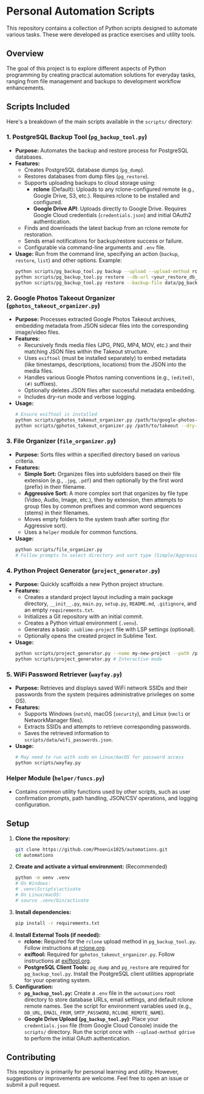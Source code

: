 # Personal Automation Scripts

This repository contains a collection of Python scripts designed to automate various tasks. These were developed as practice exercises and utility tools.

## Overview

The goal of this project is to explore different aspects of Python programming by creating practical automation solutions for everyday tasks, ranging from file management and backups to development workflow enhancements.

## Scripts Included

Here's a breakdown of the main scripts available in the `scripts/` directory:

### 1. PostgreSQL Backup Tool (`pg_backup_tool.py`)

* **Purpose:** Automates the backup and restore process for PostgreSQL databases.
* **Features:**
    * Creates PostgreSQL database dumps (`pg_dump`).
    * Restores databases from dump files (`pg_restore`).
    * Supports uploading backups to cloud storage using:
        * **rclone** (Default): Uploads to any rclone-configured remote (e.g., Google Drive, S3, etc.). Requires rclone to be installed and configured.
        * **Google Drive API**: Uploads directly to Google Drive. Requires Google Cloud credentials (`credentials.json`) and initial OAuth2 authentication.
    * Finds and downloads the latest backup from an rclone remote for restoration.
    * Sends email notifications for backup/restore success or failure.
    * Configurable via command-line arguments and `.env` file.
* **Usage:** Run from the command line, specifying an action (`backup`, `restore`, `list`) and other options. Example:
    ```bash
    python scripts/pg_backup_tool.py backup --upload --upload-method rclone --rclone-remote MyGdriveRemote
    python scripts/pg_backup_tool.py restore --db-url <your_restore_db_url>
    python scripts/pg_backup_tool.py restore --backup-file data/pg_backups/db/db_backup_YYYYMMDD_HHMMSS.dump
    ```

### 2. Google Photos Takeout Organizer (`gphotos_takeout_organizer.py`)

* **Purpose:** Processes extracted Google Photos Takeout archives, embedding metadata from JSON sidecar files into the corresponding image/video files.
* **Features:**
    * Recursively finds media files (JPG, PNG, MP4, MOV, etc.) and their matching JSON files within the Takeout structure.
    * Uses `exiftool` (must be installed separately) to embed metadata (like timestamps, descriptions, locations) from the JSON into the media files.
    * Handles various Google Photos naming conventions (e.g., `(edited)`, `(#)` suffixes).
    * Optionally deletes JSON files after successful metadata embedding.
    * Includes dry-run mode and verbose logging.
* **Usage:**
    ```bash
    # Ensure exiftool is installed
    python scripts/gphotos_takeout_organizer.py /path/to/google-photos-takeout --delete-json --verbose
    python scripts/gphotos_takeout_organizer.py /path/to/takeout --dry-run
    ```

### 3. File Organizer (`file_organizer.py`)

* **Purpose:** Sorts files within a specified directory based on various criteria.
* **Features:**
    * **Simple Sort:** Organizes files into subfolders based on their file extension (e.g., `.jpg`, `.pdf`) and then optionally by the first word (prefix) in their filename.
    * **Aggressive Sort:** A more complex sort that organizes by file type (Video, Audio, Image, etc.), then by extension, then attempts to group files by common prefixes and common word sequences (stems) in their filenames.
    * Moves empty folders to the system trash after sorting (for Aggressive sort).
    * Uses a `helper` module for common functions.
* **Usage:**
    ```bash
    python scripts/file_organizer.py
    # Follow prompts to select directory and sort type (Simple/Aggressive)
    ```

### 4. Python Project Generator (`project_generator.py`)

* **Purpose:** Quickly scaffolds a new Python project structure.
* **Features:**
    * Creates a standard project layout including a main package directory, `__init__.py`, `main.py`, `setup.py`, `README.md`, `.gitignore`, and an empty `requirements.txt`.
    * Initializes a Git repository with an initial commit.
    * Creates a Python virtual environment (`.venv`).
    * Generates a basic `.sublime-project` file with LSP settings (optional).
    * Optionally opens the created project in Sublime Text.
* **Usage:**
    ```bash
    python scripts/project_generator.py --name my-new-project --path /path/to/projects --open
    python scripts/project_generator.py # Interactive mode
    ```

### 5. WiFi Password Retriever (`wayfay.py`)

* **Purpose:** Retrieves and displays saved WiFi network SSIDs and their passwords from the system (requires administrative privileges on some OS).
* **Features:**
    * Supports Windows (`netsh`), macOS (`security`), and Linux (`nmcli` or NetworkManager files).
    * Extracts SSIDs and attempts to retrieve corresponding passwords.
    * Saves the retrieved information to `scripts/data/wifi_passwords.json`.
* **Usage:**
    ```bash
    # May need to run with sudo on Linux/macOS for password access
    python scripts/wayfay.py
    ```

### Helper Module (`helper/funcs.py`)

* Contains common utility functions used by other scripts, such as user confirmation prompts, path handling, JSON/CSV operations, and logging configuration.

## Setup

1.  **Clone the repository:**
    ```bash
    git clone https://github.com/Phoenix1025/automations.git
    cd automations
    ```
2.  **Create and activate a virtual environment:** (Recommended)
    ```bash
    python -m venv .venv
    # On Windows:
    # .venv\Scripts\activate
    # On Linux/macOS:
    # source .venv/bin/activate
    ```
3.  **Install dependencies:**
    ```bash
    pip install -r requirements.txt
    ```
4.  **Install External Tools (if needed):**
    * **rclone:** Required for the `rclone` upload method in `pg_backup_tool.py`. Follow instructions at [rclone.org](https://rclone.org/install/).
    * **exiftool:** Required for `gphotos_takeout_organizer.py`. Follow instructions at [exiftool.org](https://exiftool.org/install.html).
    * **PostgreSQL Client Tools:** `pg_dump` and `pg_restore` are required for `pg_backup_tool.py`. Install the PostgreSQL client utilities appropriate for your operating system.
5.  **Configuration:**
    * **`pg_backup_tool.py`:** Create a `.env` file in the `automations` root directory to store database URLs, email settings, and default rclone remote names. See the script for environment variables used (e.g., `DB_URL`, `EMAIL_FROM`, `SMTP_PASSWORD`, `RCLONE_REMOTE_NAME`).
    * **Google Drive Upload (`pg_backup_tool.py`)**: Place your `credentials.json` file (from Google Cloud Console) inside the `scripts/` directory. Run the script once with `--upload-method gdrive` to perform the initial OAuth authentication.

## Contributing

This repository is primarily for personal learning and utility. However, suggestions or improvements are welcome. Feel free to open an issue or submit a pull request.
